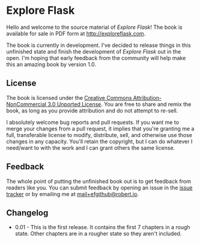 # Explore Flask

Hello and welcome to the source material of *Explore Flask*! The book is available for sale in PDF form at http://exploreflask.com.

The book is currently in development. I've decided to release things in this unfinished state and finish the development of *Explore Flask* out in the open. I'm hoping that early feedback from the community will help make this an amazing book by version 1.0.

## License

The book is licensed under the [Creative Commons Attribution-NonCommercial 3.0 Unported License](http://creativecommons.org/licenses/by-nc/3.0/).  You are free to share and remix the book, as long as you provide attribution and do not attempt to re-sell.

I absolutely welcome bug reports and pull requests. If you want me to merge your changes from a pull request, it implies that you're granting me a full, transferable license to modify, distribute, sell, and otherwise use those changes in any capacity. You'll retain the copyright, but I can do whatever I need/want to with the work and I can grant others the same license.

## Feedback

The whole point of putting the unfinished book out is to get feedback from readers like you. You can submit feedback by opening an issue in the [issue tracker](https://github.com/rpicard/explore-flask/issues) or by emailing me at mail+efgithub@robert.io.

## Changelog

* 0.01 - This is the first release. It contains the first 7 chapters in a rough state. Other chapters are in a rougher state so they aren't included.